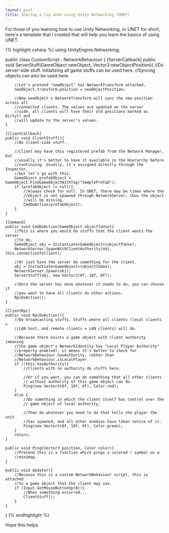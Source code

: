 ```yaml
---
layout: post
title: Sharing a tip when using Unity Networking (UNET)
---
```


For those of you learning how to use Unity Networking, or UNET for short, here's a template that I created that will help you learn the basics of using UNET.

{% highlight csharp %}
using UnityEngine.Networking;
     
public class CustomScript : NetworkBehaviour {
    [ServerCallback]
    public void ServerStuff(GameObject newObject, Vector3 newObjectPosition){
        //Do server-side stuff. Initializing all game stuffs can be used here. 
        //Syncing objects can also be used here.
 
        //Let's pretend "newObject" has NetworkTransform attached.
        newObject.transform.position = newObjectPosition;
 
        //Now newObject's NetworkTransform will sync the new position across all
        //connected clients. The values are updated on the server
        //side, all clients will have their old positions marked as Dirty() and
        //will update to the server's values.
    }
 
    [ClientCallback]
    public void ClientStuff(){
        //Do client-side stuff.
 
        //Client may have this registered prefab from the Network Manager, but 
        //usually it's better to have it available in the Hierarchy before 
        //continuing. Usually, it's assigned directly through the Inspector,
        //but let's go with this.
        GameObject prefabObject = GameObject.FindGameObjectWithTag("SamplePrefab");
        if (prefabObject != null){
            //Always check for null. In UNET, there may be times where the 
            //object is not spawned through NetworkServer, thus the object
            //will be missing.
            CmdDoAction(prefabObject);
        }
    }
 
    [Command]
    public void CmdDoAction(GameObject objectToUse){
        //This is where you would do stuffs that the client wants the server
        //to do.
        GameObject obj = Instantiate<GameObject>(objectToUse);
        NetworkServer.SpawnWithClientAuthority(obj, this.connectionToClient);
 
        //Or just have the server do something for the client.
        obj = Instantiate<GameObject>(objectToUse);
        NetworkServer.Spawn(obj);
        ServerStuff(obj, new Vector3(0f, 10f, 0f));
 
        //Once the server has done whatever it needs to do, you can choose if
        //you want to have all clients do other actions.
        RpcDoAction();
    }
 
    [ClientRpc]
    public void RpcDoAction(){
        //Do broadcasting stuffs. Stuffs where all clients (local clients = 
        //LAN host, and remote clients = LAN clients) will do.
 
        //Because there exists a game object with client authority (meaning 
        //the game object's NetworkIdentity has "Local Player Authority"
        //property enabled), it means it's better to check for 
        //NetworkBehaviour.hasAuthority, rather than 
        //NetworkBehaviour.isLocalPlayer.
        if (!this.hasAuthority){
            //Clients with no authority do stuffs here.
 
            //Or if you want, you can do something that all other clients
            // without authority of this game object can do.
            Ping(new Vector3(0f, 10f, 0f), Color.red);
        }
        else {
            //Do something in which the client itself has control over the
            // game object of local authority.
 
            //Then do whatever you need to do that tells the player the unit
            //has spawned, and all other enemies have taken notice of it.
            Ping(new Vector3(0f, 10f, 0f), Color.green);
        }
        return;
    }
 
    public void Ping(Vector3 position, Color color){
        //Pretend this is a function which pings a colored ! symbol on a
        //minimap.
    }
 
    public void Update(){
        //Because this is a custom NetworkBehaviour script, this is attached
        //to a game object that the client may use.
        if (Input.GetMouseButtonUp(0)){
            //When something occurred...
            ClientStuff();
        }
    }
}
{% endhighlight %}
        
Hope this helps.